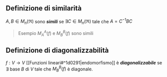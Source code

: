 ## Definizione di similarità
$A,B\in M_{n}(\Re)$ sono ***simili*** se $\exists C\in M_{n}(\Re)$ tale che $A=C^{-1}BC$

>Esempio
>$M_{A}^A(f)$ e $M_{B}^B(f)$ sono simili

## Definizione di diagonalizzabilità
$f:V\to V$ [[Funzioni lineari#^1d0291|endomorfismo]] è ***diagonalizzabile*** se $\exists$ base $B$ di $V$ tale che $M_{B}^B(f)$ è diagonale.
